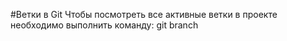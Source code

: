 #Ветки в Git
Чтобы посмотреть все активные ветки в проекте необходимо выполнить команду: git branch
